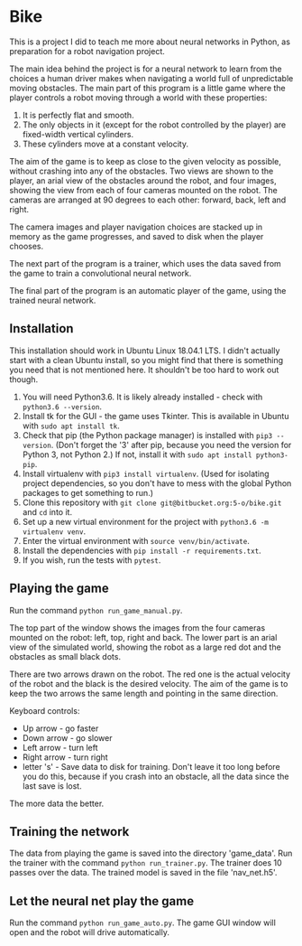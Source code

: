 # Bike

This is a project I did to teach me more about neural networks in Python, as preparation for a robot navigation project.

The main idea behind the project is for a neural network to learn from the choices a human driver makes when navigating a world full of unpredictable moving obstacles.  The main part of this program is a little game where the player controls a robot moving through a world with these properties:

1. It is perfectly flat and smooth.
2. The only objects in it (except for the robot controlled by the player) are fixed-width vertical cylinders.
3. These cylinders move at a constant velocity.

The aim of the game is to keep as close to the given velocity as possible, without crashing into any of the obstacles.  Two views are shown to the player, an arial view of the obstacles around the robot, and four images, showing the view from each of four cameras mounted on the robot.  The cameras are arranged at 90 degrees to each other: forward, back, left and right.

The camera images and player navigation choices are stacked up in memory as the game progresses, and saved to disk when the player chooses.

The next part of the program is a trainer, which uses the data saved from the game to train a convolutional neural network.

The final part of the program is an automatic player of the game, using the trained neural network.

## Installation

This installation should work in Ubuntu Linux 18.04.1 LTS.  I didn't actually start with a clean Ubuntu install, so you might find that there is something you need that is not mentioned here.  It shouldn't be too hard to work out though.

1. You will need Python3.6.  It is likely already installed - check with ```python3.6 --version```.
2. Install tk for the GUI - the game uses Tkinter.  This is available in Ubuntu with ```sudo apt install tk```.
3. Check that pip (the Python package manager) is installed with ```pip3 --version```.  (Don't forget the '3' after pip, because you need the version for Python 3, not Python 2.)  If not, install it with ```sudo apt install python3-pip```.
4. Install virtualenv with ```pip3 install virtualenv```.  (Used for isolating project dependencies, so you don't have to mess with the global Python packages to get something to run.)
1. Clone this repository with ```git clone git@bitbucket.org:5-o/bike.git``` and ```cd``` into it.
5. Set up a new virtual environment for the project with ```python3.6 -m virtualenv venv```.
6. Enter the virtual environment with ```source venv/bin/activate```.
7. Install the dependencies with ```pip install -r requirements.txt```.
8. If you wish, run the tests with ```pytest```.

## Playing the game

Run the command ```python run_game_manual.py```.

The top part of the window shows the images from the four cameras mounted on the robot: left, top, right and back.  The lower part is an arial view of the simulated world, showing the robot as a large red dot and the obstacles as small black dots.

There are two arrows drawn on the robot.  The red one is the actual velocity of the robot and the black is the desired velocity.  The aim of the game is to keep the two arrows the same length and pointing in the same direction.

Keyboard controls:

+ Up arrow - go faster
+ Down arrow - go slower
+ Left arrow - turn left
+ Right arrow - turn right
+ letter 's' - Save data to disk for training.  Don't leave it too long before you do this, because if you crash into an obstacle, all the data since the last save is lost.

The more data the better.

## Training the network

The data from playing the game is saved into the directory 'game_data'.  Run the trainer with the command ```python run_trainer.py```.  The trainer does 10 passes over the data.  The trained model is saved in the file 'nav_net.h5'.

## Let the neural net play the game

Run the command ```python run_game_auto.py```.  The game GUI window will open and the robot will drive automatically.

